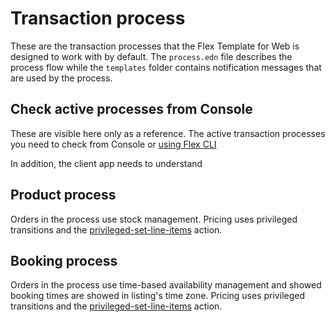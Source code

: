 # Transaction process

These are the transaction processes that the Flex Template for Web is designed to work with by
default. The `process.edn` file describes the process flow while the `templates` folder contains
notification messages that are used by the process.

## Check active processes from Console

These are visible here only as a reference. The active transaction processes you need to check from
Console or
[using Flex CLI](https://www.sharetribe.com/docs/how-to/edit-transaction-process-with-flex-cli/)

In addition, the client app needs to understand

## Product process

Orders in the process use stock management. Pricing uses privileged transitions and the
[privileged-set-line-items](https://www.sharetribe.com/docs/references/transaction-process-actions/#actionprivileged-set-line-items)
action.

## Booking process

Orders in the process use time-based availability management and showed booking times are showed in
listing's time zone. Pricing uses privileged transitions and the
[privileged-set-line-items](https://www.sharetribe.com/docs/references/transaction-process-actions/#actionprivileged-set-line-items)
action.
